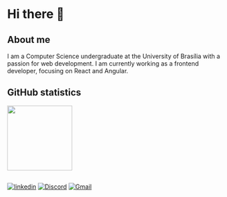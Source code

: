 #  Hi there 🌺
## About me 
I am a Computer Science undergraduate at the University of Brasília with a passion for web development. I am currently working as a frontend developer, focusing on React and Angular.

## GitHub statistics
  <a href="https://github.com/maydMoon">
     <div>
       <img height = "150em" src = "https://github-readme-stats.vercel.app/api/top-langs/?username=maydMoon&layout=compact&langs_count=16&theme=dracula" />
      <!-- <img height = "150em" src = "https://github-readme-stats.vercel.app/api?username=maydMoon&show_icons=true&theme=radical&include_all_commits=true&count_private=true" /> -->
     </div>
    


<!--
## Languages and Tools  

## 
  📚 Atualmente estou estudando React e 
  📧 Como entrar em contato comigo: mayllakrislainy@gmail.com
  💡 Curiosidade: Gosto de desing, games e gatos. 
    -->
##
<!--[![portfolio](https://img.shields.io/badge/my_portfolio-000?style=for-the-badge&logo=ko-fi&logoColor=white)](https://katherineoelsner.com/)-->
[![linkedin](https://img.shields.io/badge/linkedin-0A66C2?style=for-the-badge&logo=linkedin&logoColor=white)](https://www.linkedin.com/in/maylla-krislainy/)
[![Discord](https://img.shields.io/badge/Discord-%235865F2.svg?style=for-the-badge&logo=discord&logoColor=white)]()
[![Gmail](https://img.shields.io/badge/Gmail-D14836?style=for-the-badge&logo=gmail&logoColor=white)](mayllakrislainy@gmail.com)
